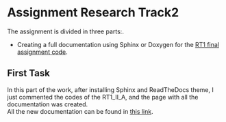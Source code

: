 # Assignment Research Track2

The assignment is divided in three parts:.
* Creating a full documentation using Sphinx or Doxygen for the [RT1 final assignment code](https://github.com/NichAttGH/NichAtt_RT1_II_A.git).



## First Task

In this part of the work, after installing Sphinx and ReadTheDocs theme, I just commented the codes of the RT1_II_A, and the page with all the documentation was created.  
All the new documentation can be found in [this link](https://nichattgh.github.io/NichAtt_RT2_I_A/).
